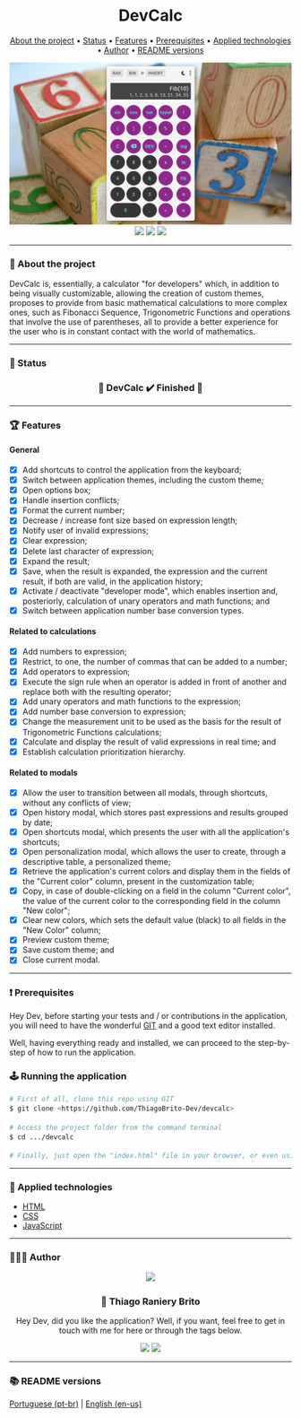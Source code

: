 <div align="center">
  <div>
    <h1>DevCalc</h1>
    <p>
      <a href="#-about-the-project">About the project</a> •
      <a href="#-status">Status</a> •
      <a href="#-features">Features</a> • 
      <a href="#%EF%B8%8F-prerequisites">Prerequisites</a> • 
      <a href="#-applied-technologies">Applied technologies</a> • 
      <a href="#-author">Author</a> •
      <a href="#-readme-versions">README versions</a>
    </p>
    <img src="./.github/devcalc.png" />
  </div>

  <div>
    <img src="https://img.shields.io/github/license/ThiagoBrito-Dev/Podcastr?color=5eddd3&style=for-the-badge" />
    <a href="https://my-devcalc.netlify.app/">
      <img src="https://api.netlify.com/api/v1/badges/3bfdc191-3a42-4a5c-ac95-c9abfc608b98/deploy-status" /></a>
    <img src="https://img.shields.io/static/v1?label=version&message=1.0.0&color=5eddd3&style=for-the-badge" />
  </div>
</div>

<hr>

### 🎯 About the project

<p>
  DevCalc is, essentially, a calculator "for developers" which, in addition to being visually customizable, allowing the creation of custom themes, proposes to provide from basic mathematical calculations to more complex ones, such as Fibonacci Sequence, Trigonometric Functions and operations that involve the use of parentheses, all to provide a better experience for the user who is in constant contact with the world of mathematics.
</p>

<hr>

### 🏁 Status

<h3 align="center">
  🎉 DevCalc ✔️ Finished 🎉
</h3>

<hr>

### 🏆 Features

#### General

- [x] Add shortcuts to control the application from the keyboard;
- [x] Switch between application themes, including the custom theme;
- [x] Open options box;
- [x] Handle insertion conflicts;
- [x] Format the current number;
- [x] Decrease / increase font size based on expression length;
- [x] Notify user of invalid expressions;
- [x] Clear expression;
- [x] Delete last character of expression;
- [x] Expand the result;
- [x] Save, when the result is expanded, the expression and the current result, if both are valid, in the application history;
- [x] Activate / deactivate "developer mode", which enables insertion and, posteriorly, calculation of unary operators and math functions; and
- [x] Switch between application number base conversion types.

#### Related to calculations

- [x] Add numbers to expression;
- [x] Restrict, to one, the number of commas that can be added to a number;
- [x] Add operators to expression;
- [x] Execute the sign rule when an operator is added in front of another and replace both with the resulting operator;
- [x] Add unary operators and math functions to the expression;
- [x] Add number base conversion to expression;
- [x] Change the measurement unit to be used as the basis for the result of Trigonometric Functions calculations;
- [x] Calculate and display the result of valid expressions in real time; and
- [x] Establish calculation prioritization hierarchy.

#### Related to modals

- [x] Allow the user to transition between all modals, through shortcuts, without any conflicts of view;
- [x] Open history modal, which stores past expressions and results grouped by date;
- [x] Open shortcuts modal, which presents the user with all the application's shortcuts;
- [x] Open personalization modal, which allows the user to create, through a descriptive table, a personalized theme;
- [x] Retrieve the application's current colors and display them in the fields of the "Current color" column, present in the customization table;
- [x] Copy, in case of double-clicking on a field in the column "Current color", the value of the current color to the corresponding field in the column "New color";
- [x] Clear new colors, which sets the default value (black) to all fields in the "New Color" column;
- [x] Preview custom theme;
- [x] Save custom theme; and
- [x] Close current modal.

<hr>

### ❗️ Prerequisites

Hey Dev, before starting your tests and / or contributions in the application, you will need to have the wonderful [GIT](https://git-scm.com) and a good text editor installed.

Well, having everything ready and installed, we can proceed to the step-by-step of how to run the application.

### 🕹️ Running the application

```bash
# First of all, clone this repo using GIT
$ git clone <https://github.com/ThiagoBrito-Dev/devcalc>

# Access the project folder from the command terminal
$ cd .../devcalc

# Finally, just open the "index.html" file in your browser, or even using Live Server, if you have it.
```

<hr>

### 🔮 Applied technologies

- [HTML](https://devdocs.io/html/)
- [CSS](https://devdocs.io/css/)
- [JavaScript](https://devdocs.io/javaScript/)

<hr>

### 👨🏽‍🎓 Author

<div align="center">
  <img src="https://github.com/ThiagoBrito-Dev.png" width="250px" />

  <br />

  <div>
    <h3>
      🤝 Thiago Raniery Brito
    </h3>
    <p>
      Hey Dev, did you like the application? Well, if you want, feel free to get in touch with me for here or through the tags below.
    </p>
  </div>
  
  <div>
    <a href="https://www.linkedin.com/in/thiagoranierybrito/">
      <img src="https://img.shields.io/badge/-LinkedIn-blue?style=for-the-badge&logo=Linkedin&logoColor=white&link=https://www.linkedin.com/in/thiagoranierybrito/" /></a>
    <a href="mailto:thiagobritotrs@gmail.com">
      <img src="https://img.shields.io/badge/-Gmail-c14438?style=for-the-badge&logo=Gmail&logoColor=white&link=mailto:thiagobritotrs@gmail.com" /></a>
  </div>
</div>

<hr>

### 📚 README versions

<div>
  <a href="https://github.com/ThiagoBrito-Dev/devcalc/blob/main/README.md">Portuguese (pt-br)</a>
  |
  <a href="https://github.com/ThiagoBrito-Dev/devcalc/blob/main/README-en.md">English (en-us)</a>
</div>
